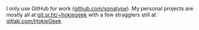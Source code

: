 I only use GitHub for work ([github.com/sonatype](//github.com/sonatype)). My personal projects are mostly all at [git.sr.ht/~hokiegeek](//git.sr.ht/~hokiegeek) with a few stragglers still at [gitlab.com/HokieGeek](//gitlab.com/HokieGeek)
